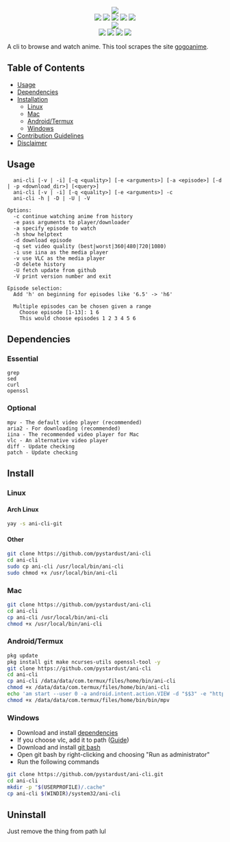 <p align=center>
<img src="https://capsule-render.vercel.app/api?type=soft&fontColor=e5ab3e&text=pystardust/ani-cli&height=150&fontSize=60&desc=good%20riddance%20Makefile&descAlignY=75&descAlign=60&color=00000000&animation=twinkling">
<br>
<a href="http://makeapullrequest.com"><img src="https://img.shields.io/badge/PRs-welcome-brightgreen.svg"></a>
<img src="https://img.shields.io/badge/os-linux-brightgreen">
<img src="https://img.shields.io/badge/os-mac-brightgreen"></a>
<img src="https://img.shields.io/badge/os-windows-brightgreen"></a>
<img src="https://img.shields.io/badge/os-android-brightgreen"></a>
<br>
<a href="https://discord.gg/aqu7GpqVmR"><img src="https://invidget.switchblade.xyz/aqu7GpqVmR"></a>
<br>
<a href="https://github.com/ura43"><img src="https://img.shields.io/badge/lead-ura43-lightblue"></a>
<a href="https://github.com/CoolnsX"><img src="https://img.shields.io/badge/maintainer-CoolnsX-blue"></a>
<a href="https://github.com/RaynardGerraldo"><img src="https://img.shields.io/badge/maintainer-RayGL-blue"></a>
<a href="https://github.com/Derisis13"><img src="https://img.shields.io/badge/maintainer-Derisis13-blue"></a>
</p>

A cli to browse and watch anime. This tool scrapes the site [gogoanime](https://gogoanime.pe).

## Table of Contents
- [Usage](#Usage)
- [Dependencies](#Dependencies)
- [Installation](#Installation)
  - [Linux](#Linux)
  - [Mac](#Mac)
  - [Android/Termux](#Android/Termux)
  - [Windows](#Windows)
- [Contribution Guidelines](./CONTRIBUTING.md)
- [Disclaimer](./disclaimer.md)

## Usage

  ```text
    ani-cli [-v | -i] [-q <quality>] [-e <arguments>] [-a <episode>] [-d | -p <download_dir>] [<query>]
    ani-cli [-v | -i] [-q <quality>] [-e <arguments>] -c
    ani-cli -h | -D | -U | -V

  Options:
    -c continue watching anime from history
    -e pass arguments to player/downloader
    -a specify episode to watch
    -h show helptext
    -d download episode
    -q set video quality (best|worst|360|480|720|1080)
    -i use iina as the media player
    -v use VLC as the media player
    -D delete history
    -U fetch update from github
    -V print version number and exit

  Episode selection:
    Add 'h' on beginning for episodes like '6.5' -> 'h6'

    Multiple episodes can be chosen given a range
      Choose episode [1-13]: 1 6
      This would choose episodes 1 2 3 4 5 6
  ```

## Dependencies

### Essential

```text
grep
sed
curl
openssl
```

### Optional

```text
mpv - The default video player (recommended)
aria2 - For downloading (recommended)
iina - The recommended video player for Mac
vlc - An alternative video player
diff - Update checking
patch - Update checking
```

## Install

### Linux

#### Arch Linux

```sh
yay -s ani-cli-git
```

#### Other

```sh
git clone https://github.com/pystardust/ani-cli
cd ani-cli
sudo cp ani-cli /usr/local/bin/ani-cli
sudo chmod +x /usr/local/bin/ani-cli
```

### Mac

```sh
git clone https://github.com/pystardust/ani-cli
cd ani-cli
cp ani-cli /usr/local/bin/ani-cli
chmod +x /usr/local/bin/ani-cli
```

### Android/Termux

```sh
pkg update
pkg install git make ncurses-utils openssl-tool -y
git clone https://github.com/pystardust/ani-cli
cd ani-cli
cp ani-cli /data/data/com.termux/files/home/bin/ani-cli
chmod +x /data/data/com.termux/files/home/bin/ani-cli
echo 'am start --user 0 -a android.intent.action.VIEW -d "$$3" -e "http-header-fields" "$$2" -n is.xyz.mpv/.MPVActivity' > /data/data/com.termux/files/home/bin/bin/mpv
chmod +x /data/data/com.termux/files/home/bin/bin/mpv
```

### Windows

* Download and install [dependencies](#Dependencies)
* If you choose vlc, add it to path ([Guide](https://www.vlchelp.com/add-vlc-command-prompt-windows))
* Download and install [git bash](https://git-scm.com/downloads)
* Open git bash by right-clicking and choosing "Run as administrator"
* Run the following commands

```sh
git clone https://github.com/pystardust/ani-cli.git
cd ani-cli
mkdir -p "$(USERPROFILE)/.cache"
cp ani-cli $(WINDIR)/system32/ani-cli
```

## Uninstall
Just remove the thing from path lul
